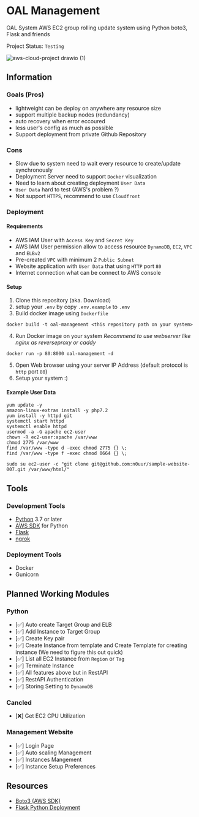 # OAL Management
OAL System
AWS EC2 group rolling update system using Python boto3, Flask and friends

Project Status: `Testing`

![aws-cloud-project drawio (1)](https://user-images.githubusercontent.com/50010805/144700727-8ed46fd7-9bb4-49a2-b02d-0a6434207274.png)

## Information

### Goals (Pros)
- lightweight can be deploy on anywhere any resource size
- support multiple backup nodes (redundancy)
- auto recovery when error eccoured
- less user's config as much as possible
- Support deployment from private Github Repository

### Cons
- Slow due to system need to wait every resource to create/update synchronously
- Deployment Server need to support `Docker` visualization
- Need to learn about creating deployment `User Data`
- `User Data` hard to test (AWS's problem ?)
- Not support `HTTPS`, recommend to use `Cloudfront`

### Deployment
#### Requirements
- AWS IAM User with `Access Key` and `Secret Key`
- AWS IAM User permission allow to access resource `DynamoDB`, `EC2`, `VPC` and `ELBv2`
- Pre-created `VPC` with minimum 2 `Public Subnet`
- Website application with `User Data` that using `HTTP` port `80`
- Internet connection what can be connect to AWS console

#### Setup
1. Clone this repository (aka. Download)
2. setup your `.env` by copy `.env.example` to `.env`
3. Build docker image using `Dockerfile`
```
docker build -t oal-management <this repository path on your system>
```
4. Run Docker image on your system _Recommend to use webserver like nginx as reverseproxy or caddy_
```
docker run -p 80:8000 oal-management -d
```
5. Open Web browser using your server IP Address (default protocol is `http` port `80`)
6. Setup your system :)

#### Example User Data
```
yum update -y
amazon-linux-extras install -y php7.2
yum install -y httpd git
systemctl start httpd
systemctl enable httpd
usermod -a -G apache ec2-user
chown -R ec2-user:apache /var/www
chmod 2775 /var/www
find /var/www -type d -exec chmod 2775 {} \;
find /var/www -type f -exec chmod 0664 {} \;

sudo su ec2-user -c "git clone git@github.com:n0uur/sample-website-007.git /var/www/html/"
```

## Tools
### Development Tools
- [Python](https://www.python.org/) 3.7 or later
- [AWS SDK](https://aws.amazon.com/th/sdk-for-python/) for Python
- [Flask](https://flask.palletsprojects.com/en/2.0.x/)
- [ngrok](https://ngrok.com/)

### Deployment Tools
- Docker
- Gunicorn

## Planned Working Modules

### Python
- [:white_check_mark:] Auto create Target Group and ELB
- [:white_check_mark:] Add Instance to Target Group
- [:white_check_mark:] Create Key pair
- [:white_check_mark:] Create Instance from template and Create Template for creating instance (We need to figure this out quick)
- [:white_check_mark:] List all EC2 Instance from `Region` or `Tag`
- [:white_check_mark:] Terminate Instance
- [:white_check_mark:] All features above but in RestAPI
- [:white_check_mark:] RestAPI Authentication
- [:white_check_mark:] Storing Setting to `DynamoDB`

### Cancled
- [:x:] Get EC2 CPU Utilization

### Management Website
- [:white_check_mark:] Login Page
- [:white_check_mark:] Auto scaling Management
- [:white_check_mark:] Instances Mangement
- [:white_check_mark:] Instance Setup Preferences

## Resources
- [Boto3 (AWS SDK)](https://boto3.amazonaws.com/v1/documentation/api/latest/index.html)
- [Flask Python Deployment](https://flask.palletsprojects.com/en/2.0.x/deploying/wsgi-standalone/#gunicorn)



